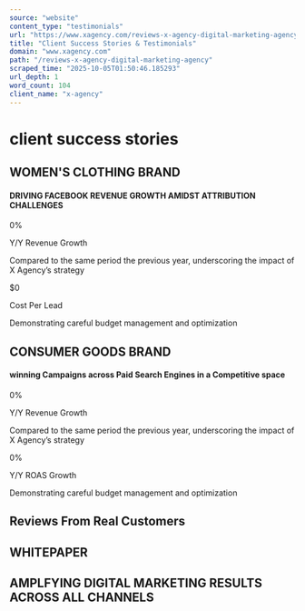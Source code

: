 ```yaml
---
source: "website"
content_type: "testimonials"
url: "https://www.xagency.com/reviews-x-agency-digital-marketing-agency"
title: "Client Success Stories & Testimonials"
domain: "www.xagency.com"
path: "/reviews-x-agency-digital-marketing-agency"
scraped_time: "2025-10-05T01:50:46.185293"
url_depth: 1
word_count: 104
client_name: "x-agency"
---
```


# client success stories

## WOMEN'S CLOTHING BRAND

#### DRIVING FACEBOOK REVENUE GROWTH AMIDST ATTRIBUTION CHALLENGES

0%

Y/Y Revenue Growth

Compared to the same period the previous year, underscoring the impact of X Agency’s strategy

$0

Cost Per Lead

Demonstrating careful budget management and optimization

## CONSUMER GOODS BRAND

#### winning Campaigns across Paid Search Engines in a Competitive space

0%

Y/Y Revenue Growth

Compared to the same period the previous year, underscoring the impact of X Agency’s strategy

0%

Y/Y ROAS Growth

Demonstrating careful budget management and optimization

## Reviews From Real Customers

## WHITEPAPER

## AMPLFYING DIGITAL MARKETING RESULTS ACROSS ALL CHANNELS